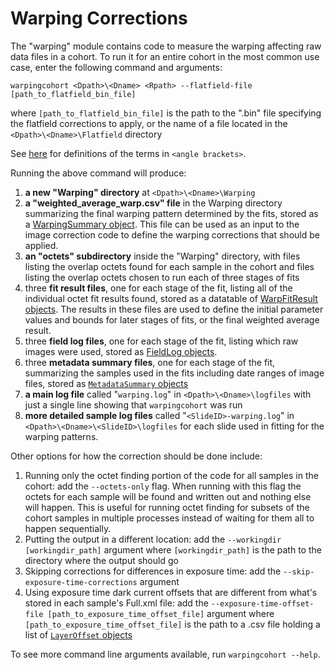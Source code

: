 # Warping Corrections

The "warping" module contains code to measure the warping affecting raw data files in a cohort. To run it for an entire cohort in the most common use case, enter the following command and arguments:

`warpingcohort <Dpath>\<Dname> <Rpath> --flatfield-file [path_to_flatfield_bin_file]`

where `[path_to_flatfield_bin_file]` is the path to the ".bin" file specifying the flatfield corrections to apply, or the name of a file located in the `<Dpath>\<Dname>\Flatfield` directory

See [here](../../scans/docs/Definitions.md#43-definitions) for definitions of the terms in `<angle brackets>`.

Running the above command will produce:
1. **a new "Warping" directory** at `<Dpath>\<Dname>\Warping`
1. **a "weighted_average_warp.csv" file** in the Warping directory summarizing the final warping pattern determined by the fits, stored as a [WarpingSummary object](./utilities.py#L43-L61). This file can be used as an input to the image correction code to define the warping corrections that should be applied.
1. **an "octets" subdirectory** inside the "Warping" directory, with files listing the overlap octets found for each sample in the cohort and files listing the overlap octets chosen to run each of three stages of fits
1. three **fit result files**, one for each stage of the fit, listing all of the individual octet fit results found, stored as a datatable of [WarpFitResult objects](./utilities.py#L63-L84). The results in these files are used to define the initial parameter values and bounds for later stages of fits, or the final weighted average result.
1. three **field log files**, one for each stage of the fit, listing which raw images were used, stored as [FieldLog objects](./utilities.py#L86-L89).
1. three **metadata summary files**, one for each stage of the fit, summarizing the samples used in the fits including date ranges of image files, stored as [`MetadataSummary` objects](../../shared/samplemetadata.py#L99-L108)
1. **a main log file** called "`warping.log`" in `<Dpath>\<Dname>\logfiles` with just a single line showing that `warpingcohort` was run 
1. **more detailed sample log files** called "`<SlideID>-warping.log`" in `<Dpath>\<Dname>\<SlideID>\logfiles` for each slide used in fitting for the warping patterns.

Other options for how the correction should be done include:
1. Running only the octet finding portion of the code for all samples in the cohort: add the `--octets-only` flag. When running with this flag the octets for each sample will be found and written out and nothing else will happen. This is useful for running octet finding for subsets of the cohort samples in multiple processes instead of waiting for them all to happen sequentially.
1. Putting the output in a different location: add the `--workingdir [workingdir_path]` argument where `[workingdir_path]` is the path to the directory where the output should go
1. Skipping corrections for differences in exposure time: add the `--skip-exposure-time-corrections` argument
1. Using exposure time dark current offsets that are different from what's stored in each sample's Full.xml file: add the `--exposure-time-offset-file [path_to_exposure_time_offset_file]` argument where `[path_to_exposure_time_offset_file]` is the path to a .csv file holding a list of [`LayerOffset` objects](../../utilities/img_file_io.py#L21-L26)

To see more command line arguments available, run `warpingcohort --help`.
